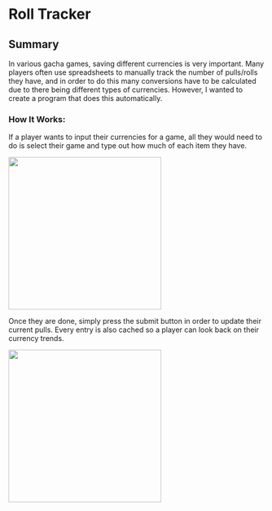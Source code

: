 # Roll Tracker

## Summary
In various gacha games, saving different currencies is very important. Many players often use spreadsheets to manually track the number of pulls/rolls they have, and in order to do this many conversions have to be calculated due to there being different types of currencies. However, I wanted to create a program that does this automatically.
  
### How It Works:
If a player wants to input their currencies for a game, all they would need to do is select their game and type out how much of each item they have.
  
<img src="https://user-images.githubusercontent.com/72150281/210174298-66c877fa-2426-4c73-b5b8-f6f16f1e58f5.png" height="300">
  
Once they are done, simply press the submit button in order to update their current pulls. Every entry is also cached so a player can look back on their currency trends.
  
<img src="https://user-images.githubusercontent.com/72150281/210174390-574f9a17-5133-4b6d-92a9-06b815eb76fe.png" height="300">
